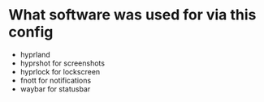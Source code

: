 # What software was used for via this config

- hyprland
- hyprshot for screenshots
- hyprlock for lockscreen
- fnott for notifications
- waybar for statusbar
